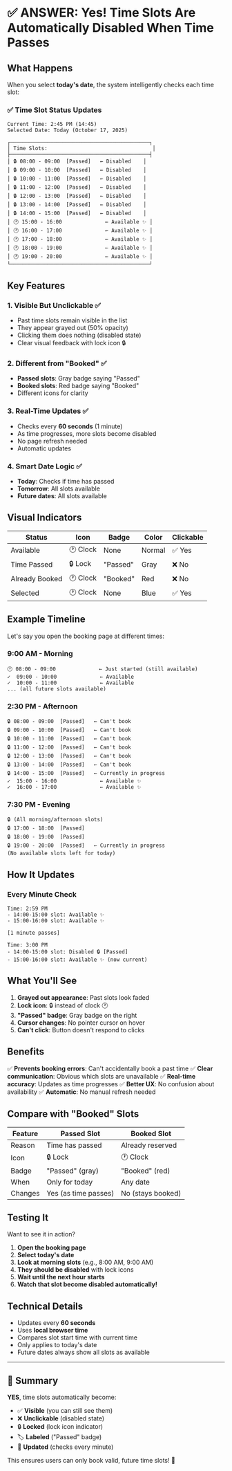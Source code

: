 # ✅ ANSWER: Yes! Time Slots Are Automatically Disabled When Time Passes

## What Happens

When you select **today's date**, the system intelligently checks each time slot:

### ✅ **Time Slot Status Updates**

```
Current Time: 2:45 PM (14:45)
Selected Date: Today (October 17, 2025)

┌─────────────────────────────────────────────┐
│ Time Slots:                                  │
├─────────────────────────────────────────────┤
│ 🔒 08:00 - 09:00  [Passed]   ← Disabled    │
│ 🔒 09:00 - 10:00  [Passed]   ← Disabled    │
│ 🔒 10:00 - 11:00  [Passed]   ← Disabled    │
│ 🔒 11:00 - 12:00  [Passed]   ← Disabled    │
│ 🔒 12:00 - 13:00  [Passed]   ← Disabled    │
│ 🔒 13:00 - 14:00  [Passed]   ← Disabled    │
│ 🔒 14:00 - 15:00  [Passed]   ← Disabled    │
│ 🕐 15:00 - 16:00              ← Available ✨ │
│ 🕐 16:00 - 17:00              ← Available ✨ │
│ 🕐 17:00 - 18:00              ← Available ✨ │
│ 🕐 18:00 - 19:00              ← Available ✨ │
│ 🕐 19:00 - 20:00              ← Available ✨ │
└─────────────────────────────────────────────┘
```

## Key Features

### 1. **Visible But Unclickable** ✅
- Past time slots remain visible in the list
- They appear grayed out (50% opacity)
- Clicking them does nothing (disabled state)
- Clear visual feedback with lock icon 🔒

### 2. **Different from "Booked"** ✅
- **Passed slots**: Gray badge saying "Passed"
- **Booked slots**: Red badge saying "Booked"
- Different icons for clarity

### 3. **Real-Time Updates** ✅
- Checks every **60 seconds** (1 minute)
- As time progresses, more slots become disabled
- No page refresh needed
- Automatic updates

### 4. **Smart Date Logic** ✅
- **Today**: Checks if time has passed
- **Tomorrow**: All slots available
- **Future dates**: All slots available

## Visual Indicators

| Status | Icon | Badge | Color | Clickable |
|--------|------|-------|-------|-----------|
| Available | 🕐 Clock | None | Normal | ✅ Yes |
| Time Passed | 🔒 Lock | "Passed" | Gray | ❌ No |
| Already Booked | 🕐 Clock | "Booked" | Red | ❌ No |
| Selected | 🕐 Clock | None | Blue | ✅ Yes |

## Example Timeline

Let's say you open the booking page at different times:

### 9:00 AM - Morning
```
🕐 08:00 - 09:00              ← Just started (still available)
✓  09:00 - 10:00              ← Available
✓  10:00 - 11:00              ← Available
... (all future slots available)
```

### 2:30 PM - Afternoon
```
🔒 08:00 - 09:00  [Passed]   ← Can't book
🔒 09:00 - 10:00  [Passed]   ← Can't book
🔒 10:00 - 11:00  [Passed]   ← Can't book
🔒 11:00 - 12:00  [Passed]   ← Can't book
🔒 12:00 - 13:00  [Passed]   ← Can't book
🔒 13:00 - 14:00  [Passed]   ← Can't book
🔒 14:00 - 15:00  [Passed]   ← Currently in progress
✓  15:00 - 16:00              ← Available ✨
✓  16:00 - 17:00              ← Available ✨
```

### 7:30 PM - Evening
```
🔒 (All morning/afternoon slots)
🔒 17:00 - 18:00  [Passed]
🔒 18:00 - 19:00  [Passed]
🔒 19:00 - 20:00  [Passed]   ← Currently in progress
(No available slots left for today)
```

## How It Updates

### Every Minute Check
```
Time: 2:59 PM
- 14:00-15:00 slot: Available ✨
- 15:00-16:00 slot: Available ✨

[1 minute passes]

Time: 3:00 PM
- 14:00-15:00 slot: Disabled 🔒 [Passed]
- 15:00-16:00 slot: Available ✨ (now current)
```

## What You'll See

1. **Grayed out appearance**: Past slots look faded
2. **Lock icon**: 🔒 instead of clock 🕐
3. **"Passed" badge**: Gray badge on the right
4. **Cursor changes**: No pointer cursor on hover
5. **Can't click**: Button doesn't respond to clicks

## Benefits

✅ **Prevents booking errors**: Can't accidentally book a past time
✅ **Clear communication**: Obvious which slots are unavailable
✅ **Real-time accuracy**: Updates as time progresses
✅ **Better UX**: No confusion about availability
✅ **Automatic**: No manual refresh needed

## Compare with "Booked" Slots

| Feature | Passed Slot | Booked Slot |
|---------|-------------|-------------|
| Reason | Time has passed | Already reserved |
| Icon | 🔒 Lock | 🕐 Clock |
| Badge | "Passed" (gray) | "Booked" (red) |
| When | Only for today | Any date |
| Changes | Yes (as time passes) | No (stays booked) |

## Testing It

Want to see it in action?

1. **Open the booking page**
2. **Select today's date**
3. **Look at morning slots** (e.g., 8:00 AM, 9:00 AM)
4. **They should be disabled** with lock icons
5. **Wait until the next hour starts**
6. **Watch that slot become disabled automatically!**

## Technical Details

- Updates every **60 seconds**
- Uses **local browser time**
- Compares slot start time with current time
- Only applies to today's date
- Future dates always show all slots as available

---

## 🎉 Summary

**YES**, time slots automatically become:
- ✅ **Visible** (you can still see them)
- ❌ **Unclickable** (disabled state)
- 🔒 **Locked** (lock icon indicator)
- 🏷️ **Labeled** ("Passed" badge)
- 🔄 **Updated** (checks every minute)

This ensures users can only book valid, future time slots! 🚀
